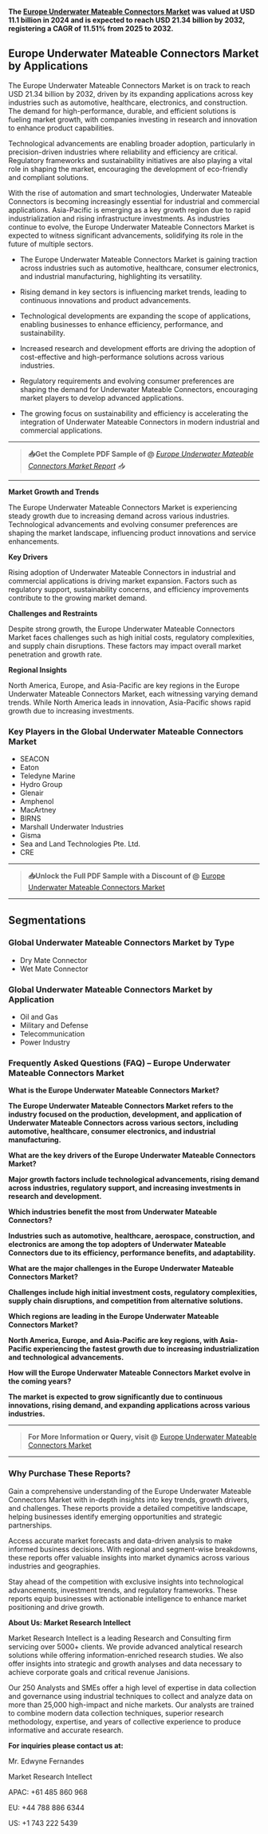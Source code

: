 <p><strong>The <a href="https://www.marketresearchintellect.com/download-sample/?rid=247329&amp;utm_source=Pulse-April-Europe&amp;utm_medium=852">Europe Underwater Mateable Connectors Market</a> was valued at USD 11.1 billion in 2024 and is expected to reach USD 21.34 billion by 2032, registering a CAGR of 11.51% from 2025 to 2032.</strong></p><h2>Europe Underwater Mateable Connectors Market by Applications&nbsp;</h2><p><p>The Europe Underwater Mateable Connectors Market is on track to reach USD 21.34 billion by 2032, driven by its expanding applications across key industries such as automotive, healthcare, electronics, and construction. The demand for high-performance, durable, and efficient solutions is fueling market growth, with companies investing in research and innovation to enhance product capabilities.</p><p>Technological advancements are enabling broader adoption, particularly in precision-driven industries where reliability and efficiency are critical. Regulatory frameworks and sustainability initiatives are also playing a vital role in shaping the market, encouraging the development of eco-friendly and compliant solutions.</p><p>With the rise of automation and smart technologies, Underwater Mateable Connectors is becoming increasingly essential for industrial and commercial applications. Asia-Pacific is emerging as a key growth region due to rapid industrialization and rising infrastructure investments. As industries continue to evolve, the Europe Underwater Mateable Connectors Market is expected to witness significant advancements, solidifying its role in the future of multiple sectors.</p></p><ul><li><p>The Europe Underwater Mateable Connectors Market is gaining traction across industries such as automotive, healthcare, consumer electronics, and industrial manufacturing, highlighting its versatility.</p></li><li><p>Rising demand in key sectors is influencing market trends, leading to continuous innovations and product advancements.</p></li><li><p>Technological developments are expanding the scope of applications, enabling businesses to enhance efficiency, performance, and sustainability.</p></li><li><p>Increased research and development efforts are driving the adoption of cost-effective and high-performance solutions across various industries.</p></li><li><p>Regulatory requirements and evolving consumer preferences are shaping the demand for Underwater Mateable Connectors, encouraging market players to develop advanced applications.</p></li><li><p>The growing focus on sustainability and efficiency is accelerating the integration of Underwater Mateable Connectors in modern industrial and commercial applications.</p></li></ul><hr /><blockquote><p><strong><span class="font-[700]">📥Get the Complete PDF Sample of @ </span></strong><em><span class="font-[700]"><a href="https://www.marketresearchintellect.com/download-sample/?rid=247329&amp;utm_source=Pulse-April-Europe&amp;utm_medium=852" target="_blank" data-tracking-control-name="article-ssr-frontend-pulse_little-text-block" data-tracking-will-navigate="" data-test-link="">Europe Underwater Mateable Connectors Market Report</a>&nbsp;📥</span></em></p></blockquote><hr /><p class="" data-start="77" data-end="360"><strong data-start="77" data-end="105">Market Growth and Trends</strong></p><p class="" data-start="77" data-end="360">The Europe Underwater Mateable Connectors Market is experiencing steady growth due to increasing demand across various industries. Technological advancements and evolving consumer preferences are shaping the market landscape, influencing product innovations and service enhancements.</p><p class="" data-start="362" data-end="606"><strong data-start="362" data-end="377">Key Drivers</strong></p><p class="" data-start="362" data-end="606">Rising adoption of Underwater Mateable Connectors in industrial and commercial applications is driving market expansion. Factors such as regulatory support, sustainability concerns, and efficiency improvements contribute to the growing market demand.</p><p class="" data-start="608" data-end="849"><strong data-start="608" data-end="637">Challenges and Restraints</strong></p><p class="" data-start="608" data-end="849">Despite strong growth, the Europe Underwater Mateable Connectors Market faces challenges such as high initial costs, regulatory complexities, and supply chain disruptions. These factors may impact overall market penetration and growth rate.</p><p class="" data-start="851" data-end="1095"><strong data-start="851" data-end="872">Regional Insights</strong></p><p class="" data-start="851" data-end="1095">North America, Europe, and Asia-Pacific are key regions in the Europe Underwater Mateable Connectors Market, each witnessing varying demand trends. While North America leads in innovation, Asia-Pacific shows rapid growth due to increasing investments.</p><p><h3>Key Players in the Global Underwater Mateable Connectors Market </h3><ul><li>SEACON</li><li>Eaton</li><li>Teledyne Marine</li><li>Hydro Group</li><li>Glenair</li><li>Amphenol</li><li>MacArtney</li><li>BIRNS</li><li>Marshall Underwater Industries</li><li>Gisma</li><li>Sea and Land Technologies Pte. Ltd.</li><li>CRE</li></ul></p><hr /><blockquote><p><strong>📥Unlock the Full PDF Sample with a Discount of @</strong> <a href="https://www.marketresearchintellect.com/ask-for-discount/?rid=247329&amp;utm_source=Pulse-April-Europe&amp;utm_medium=852">Europe Underwater Mateable Connectors Market</a></p></blockquote><hr /><p><h2>Segmentations</h2><h3>Global Underwater Mateable Connectors Market by Type</h3><ul><li>Dry Mate Connector</li><li>Wet Mate Connector</li></ul><h3>Global Underwater Mateable Connectors Market by Application</h3><ul><li>Oil and Gas</li><li>Military and Defense</li><li>Telecommunication</li><li>Power Industry</li></ul></p><h3><strong>Frequently Asked Questions (FAQ) &ndash; Europe Underwater Mateable Connectors Market</strong></h3><p><strong>What is the Europe Underwater Mateable Connectors Market?</strong></p><p><strong>The Europe Underwater Mateable Connectors Market refers to the industry focused on the production, development, and application of Underwater Mateable Connectors across various sectors, including automotive, healthcare, consumer electronics, and industrial manufacturing.</strong></p><p><strong>What are the key drivers of the Europe Underwater Mateable Connectors Market?</strong></p><p><strong>Major growth factors include technological advancements, rising demand across industries, regulatory support, and increasing investments in research and development.</strong></p><p><strong>Which industries benefit the most from Underwater Mateable Connectors?</strong></p><p><strong>Industries such as automotive, healthcare, aerospace, construction, and electronics are among the top adopters of Underwater Mateable Connectors due to its efficiency, performance benefits, and adaptability.</strong></p><p><strong>What are the major challenges in the Europe Underwater Mateable Connectors Market?</strong></p><p><strong>Challenges include high initial investment costs, regulatory complexities, supply chain disruptions, and competition from alternative solutions.</strong></p><p><strong>Which regions are leading in the Europe Underwater Mateable Connectors Market?</strong></p><p><strong>North America, Europe, and Asia-Pacific are key regions, with Asia-Pacific experiencing the fastest growth due to increasing industrialization and technological advancements.</strong></p><p><strong>How will the Europe Underwater Mateable Connectors Market evolve in the coming years?</strong></p><p><strong>The market is expected to grow significantly due to continuous innovations, rising demand, and expanding applications across various industries.</strong></p><hr /><blockquote><p><span class="font-[700]"><strong>For More Information or Query, visit&nbsp;@</strong>&nbsp;</span><span class="font-[700]"><a href="https://www.marketresearchintellect.com/product/global-underwater-mateable-connectors-market-size-and-forecast/?utm_source=Linkedin&utm_medium=852" target="_blank" data-tracking-control-name="article-ssr-frontend-pulse_little-text-block" data-tracking-will-navigate="" data-test-link="">Europe Underwater Mateable Connectors Market</a></span></p></blockquote><hr /><h3><strong data-start="0" data-end="31">Why Purchase These Reports?</strong></h3><p class="" data-start="35" data-end="297">Gain a comprehensive understanding of the Europe Underwater Mateable Connectors Market with in-depth insights into key trends, growth drivers, and challenges. These reports provide a detailed competitive landscape, helping businesses identify emerging opportunities and strategic partnerships.</p><p class="" data-start="299" data-end="540">Access accurate market forecasts and data-driven analysis to make informed business decisions. With regional and segment-wise breakdowns, these reports offer valuable insights into market dynamics across various industries and geographies.</p><p class="" data-start="542" data-end="784">Stay ahead of the competition with exclusive insights into technological advancements, investment trends, and regulatory frameworks. These reports equip businesses with actionable intelligence to enhance market positioning and drive growth.</p><p><strong><span class="font-[700]">About Us: Market Research Intellect</span></strong></p><p><span class="">Market Research Intellect is a leading Research and Consulting firm servicing over 5000+ clients. We provide advanced analytical research solutions while offering information-enriched research studies.&nbsp;</span>We also offer insights into strategic and growth analyses and data necessary to achieve corporate goals and critical revenue Janisions.</p><p><span class="">Our 250 Analysts and SMEs offer a high level of expertise in data collection and governance using industrial techniques to collect and analyze data on more than 25,000 high-impact and niche markets. Our analysts are trained to combine modern data collection techniques, superior research methodology, expertise, and years of collective experience to produce informative and accurate research.</span></p><p><strong>For inquiries please contact us at:</strong></p><p>Mr. Edwyne Fernandes</p><p>Market Research Intellect</p><p>APAC: +61 485 860 968</p><p>EU: +44 788 886 6344</p><p>US: +1 743 222 5439</p>